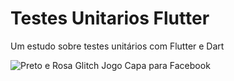 # Testes Unitarios Flutter
 Um estudo sobre testes unitários com Flutter e Dart

 ![Preto e Rosa Glitch Jogo Capa para Facebook](https://user-images.githubusercontent.com/61892998/99406382-94cf8700-28cc-11eb-9c2e-5adb58d56ef0.png)
